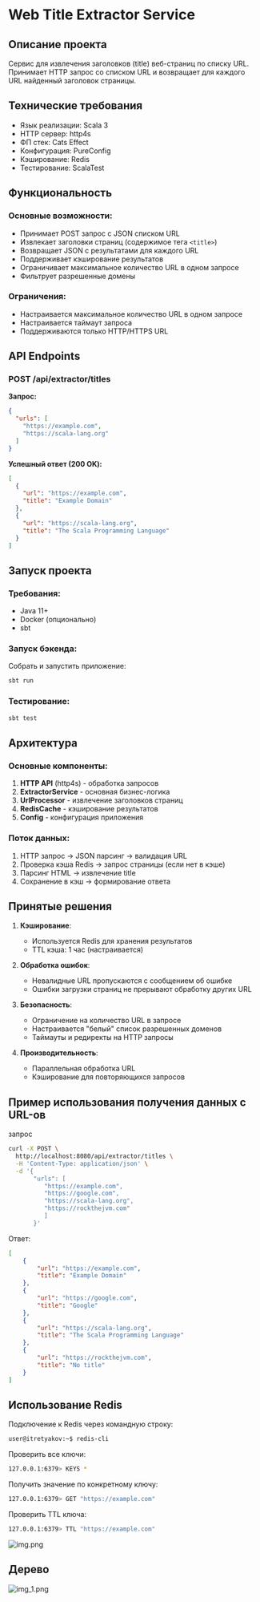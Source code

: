 # Web Title Extractor Service

## Описание проекта

Сервис для извлечения заголовков (title) веб-страниц по списку URL. Принимает HTTP запрос со списком URL и возвращает для каждого URL найденный заголовок страницы.

## Технические требования

- Язык реализации: Scala 3
- HTTP сервер: http4s
- ФП стек: Cats Effect
- Конфигурация: PureConfig
- Кэширование: Redis
- Тестирование: ScalaTest

## Функциональность

### Основные возможности:
- Принимает POST запрос с JSON списком URL
- Извлекает заголовки страниц (содержимое тега `<title>`)
- Возвращает JSON с результатами для каждого URL
- Поддерживает кэширование результатов
- Ограничивает максимальное количество URL в одном запросе
- Фильтрует разрешенные домены

### Ограничения:
- Настраивается максимальное количество URL в одном запросе
- Настраивается таймаут запроса
- Поддерживаются только HTTP/HTTPS URL

## API Endpoints

### POST /api/extractor/titles

**Запрос:**
```json
{
  "urls": [
    "https://example.com",
    "https://scala-lang.org"
  ]
}
```

**Успешный ответ (200 OK):**
```json
[
  {
    "url": "https://example.com",
    "title": "Example Domain"
  },
  {
    "url": "https://scala-lang.org",
    "title": "The Scala Programming Language"
  }
]
```


## Запуск проекта

### Требования:
- Java 11+
- Docker (опционально)
- sbt

### Запуск бэкенда:

Собрать и запустить приложение:
```bash
sbt run
```

### Тестирование:
```bash
sbt test
```

## Архитектура

### Основные компоненты:
1. **HTTP API** (http4s) - обработка запросов
2. **ExtractorService** - основная бизнес-логика
3. **UrlProcessor** - извлечение заголовков страниц
4. **RedisCache** - кэширование результатов
5. **Config** - конфигурация приложения

### Поток данных:
1. HTTP запрос → JSON парсинг → валидация URL
2. Проверка кэша Redis → запрос страницы (если нет в кэше)
3. Парсинг HTML → извлечение title
4. Сохранение в кэш → формирование ответа

## Принятые решения

1. **Кэширование**:
   - Используется Redis для хранения результатов
   - TTL кэша: 1 час (настраивается)

2. **Обработка ошибок**:
   - Невалидные URL пропускаются с сообщением об ошибке
   - Ошибки загрузки страниц не прерывают обработку других URL

3. **Безопасность**:
   - Ограничение на количество URL в запросе
   - Настраивается "белый" список разрешенных доменов
   - Таймауты и редиректы на HTTP запросы

4. **Производительность**:
   - Параллельная обработка URL
   - Кэширование для повторяющихся запросов

## Пример использования получения данных с URL-ов
запрос
```bash
curl -X POST \
  http://localhost:8080/api/extractor/titles \
  -H 'Content-Type: application/json' \
  -d '{
       "urls": [
          "https://example.com",
          "https://google.com",
          "https://scala-lang.org",
          "https://rockthejvm.com"
          ]
       }'
```

Ответ:
```json
[
    {
        "url": "https://example.com",
        "title": "Example Domain"
    },
    {
        "url": "https://google.com",
        "title": "Google"
    },
    {
        "url": "https://scala-lang.org",
        "title": "The Scala Programming Language"
    },
    {
        "url": "https://rockthejvm.com",
        "title": "No title"
    }
]
```
## Использование Redis
Подключение к Redis через командную строку:
```bash
user@itretyakov:~$ redis-cli
```

Проверить все ключи:
```bash
127.0.0.1:6379> KEYS *
```

Получить значение по конкретному ключу:
```bash
127.0.0.1:6379> GET "https://example.com"
```

Проверить TTL ключа:
```bash
127.0.0.1:6379> TTL "https://example.com"

```
![img.png](img.png)

## Дерево

![img_1.png](img_1.png)

